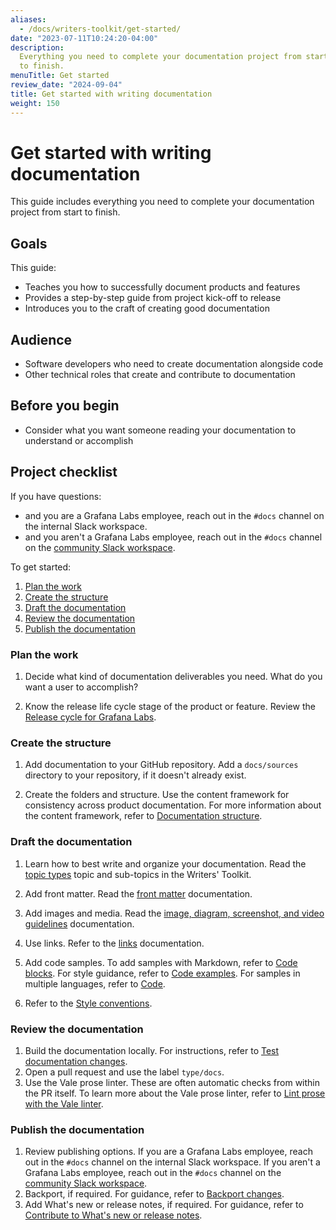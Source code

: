 ```yaml
---
aliases:
  - /docs/writers-toolkit/get-started/
date: "2023-07-11T10:24:20-04:00"
description:
  Everything you need to complete your documentation project from start
  to finish.
menuTitle: Get started
review_date: "2024-09-04"
title: Get started with writing documentation
weight: 150
---
```


# Get started with writing documentation

This guide includes everything you need to complete your documentation project from start to finish.

## Goals

This guide:

- Teaches you how to successfully document products and features
- Provides a step-by-step guide from project kick-off to release
- Introduces you to the craft of creating good documentation

## Audience

- Software developers who need to create documentation alongside code
- Other technical roles that create and contribute to documentation

## Before you begin

- Consider what you want someone reading your documentation to understand or accomplish

## Project checklist

If you have questions:

- and you are a Grafana Labs employee, reach out in the `#docs` channel on the internal Slack workspace.
- and you aren't a Grafana Labs employee, reach out in the `#docs` channel on the [community Slack workspace](https://grafana.slack.com/archives/CNCRV74GP).

To get started:

1. [Plan the work](#plan-the-work)
1. [Create the structure](#create-the-structure)
1. [Draft the documentation](#draft-the-documentation)
1. [Review the documentation](#review-the-documentation)
1. [Publish the documentation](#publish-the-documentation)

### Plan the work

1. Decide what kind of documentation deliverables you need.
   What do you want a user to accomplish?

1. Know the release life cycle stage of the product or feature.
   Review the [Release cycle for Grafana Labs](https://grafana.com/docs/release-life-cycle/).

### Create the structure

1. Add documentation to your GitHub repository.
   Add a `docs/sources` directory to your repository, if it doesn't already exist.

1. Create the folders and structure.
   Use the content framework for consistency across product documentation.
   For more information about the content framework, refer to [Documentation structure](https://grafana.com/docs/writers-toolkit/structure/).

### Draft the documentation

1. Learn how to best write and organize your documentation.
   Read the [topic types](https://grafana.com/docs/writers-toolkit/structure/topic-types/) topic and sub-topics in the Writers' Toolkit.

1. Add front matter.
   Read the [front matter](https://grafana.com/docs/writers-toolkit/write/front-matter/) documentation.
1. Add images and media.
   Read the [image, diagram, screenshot, and video guidelines](https://grafana.com/docs/writers-toolkit/write/image-guidelines/) documentation.
1. Use links.
   Refer to the [links](https://grafana.com/docs/writers-toolkit/write/links/) documentation.
1. Add code samples.
   To add samples with Markdown, refer to [Code blocks](https://grafana.com/docs/writers-toolkit/write/markdown-guide/#code-blocks).
   For style guidance, refer to [Code examples](https://grafana.com/docs/writers-toolkit/write/style-guide/write-for-developers/#code-examples).
   For samples in multiple languages, refer to [Code](https://grafana.com/docs/writers-toolkit/write/shortcodes/#code).
1. Refer to the [Style conventions](https://grafana.com/docs/writers-toolkit/write/style-guide/style-conventions/).

### Review the documentation

1. Build the documentation locally.
   For instructions, refer to [Test documentation changes](https://grafana.com/docs/writers-toolkit/review/test-documentation-changes/).
1. Open a pull request and use the label `type/docs`.
1. Use the Vale prose linter.
   These are often automatic checks from within the PR itself.
   To learn more about the Vale prose linter, refer to [Lint prose with the Vale linter](https://grafana.com/docs/writers-toolkit/review/lint-prose/).

### Publish the documentation

<!-- vale Grafana.Timeless = NO -->

1. Review publishing options.
   If you are a Grafana Labs employee, reach out in the `#docs` channel on the internal Slack workspace.
   If you aren't a Grafana Labs employee, reach out in the `#docs` channel on the [community Slack workspace](https://grafana.slack.com/archives/CNCRV74GP).
1. Backport, if required.
   For guidance, refer to [Backport changes](https://grafana.com/docs/writers-toolkit/review/backport-changes/).
1. Add What's new or release notes, if required.
   For guidance, refer to [Contribute to What's new or release notes](https://grafana.com/docs/writers-toolkit/contribute/release-notes/).

<!-- vale Grafana.Timeless = YES -->
